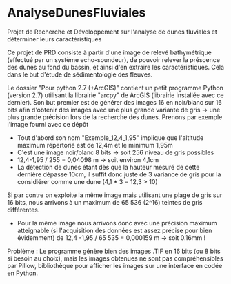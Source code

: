# AnalyseDunesFluviales
Projet de Recherche et Développement sur l'analyse de dunes fluviales et déterminer leurs caractéristiques

Ce projet de PRD consiste à partir d'une image de relevé bathymétrique (effectué par un système echo-soundeur), de pouvoir relever la préscence des dunes au fond du bassin, et ainsi d'en extraire les caractéristiques.
Cela dans le but d'étude de sédimentologie des fleuves.

Le dossier "Pour python 2.7 (+ArcGIS)" contient un petit programme Python (version 2.7) utilisant la librairie "arcpy" de ArcGIS (librairie installée avec ce dernier).
Son but premier est de générer des images 16 en noir/blanc sur 16 bits afin d'obtenir des images avec une plus grande variante de gris → une plus grande précision lors de la recherche des dunes.
Prenons par exemple l'image fourni avec ce dépôt
 - Tout d'abord son nom "Exemple_12,4_1,95" implique que l'altitude maximum répertorié est de 12,4m et le minimum 1,95m
 - C'est une image noir/blanc 8 bits → soit 256 niveau de gris possibles
 - 12,4-1,95 / 255 = 0,04098 m → soit environ 4,1cm
 - La détection de dunes étant dès que la hauteur mesuré de cette dernière dépasse 10cm, il suffit donc juste de 3 variance de gris pour la considiérer comme une dune (4,1 * 3 = 12,3 > 10)
 
Si par contre on exploite la même image mais utilisant une plage de gris sur 16 bits, nous arrivons à un maximum de 65 536 (2^16) teintes de gris différentes.
 - Pour la même image nous arrivons donc avec une précision maximum atteignable (si l'acquisition des données est assez précise pour bien évidemment) de 12,4 -1,95 / 65 535 = 0,000159 m → soit 0.16mm !
 
Problème : Le programme génère bien des images .TIF en 16 bits (ou 8 bits si besoin au choix), mais les images obtenues ne sont pas compréhensibles par Pillow, bibliothèque pour afficher les images sur une interface en codée en Python.
